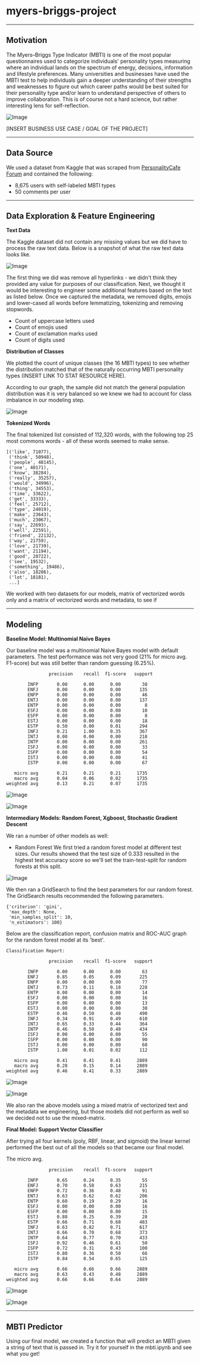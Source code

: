# myers-briggs-project
***
## Motivation

The Myers–Briggs Type Indicator (MBTI) is one of the most popular questionnaires used to categorize individuals' personality types measuring where an individual lands on the spectrum of energy, decisions, information and lifestyle preferences.  Many universities and businesses have used the MBTI test to help individuals gain a deeper understanding of their strengths and weaknesses to figure out which career paths would be best suited for their personality type and/or learn to understand perspective of others to improve collaboration. This is of course not a hard science, but rather interesting lens for self-reflection.   

![Image](mbti-5-facets.jpg)

[INSERT BUSINESS USE CASE / GOAL OF THE PROJECT]


***
## Data Source

We used a dataset from Kaggle that was scraped from [PersonalityCafe Forum](https://www.personalitycafe.com/forum/) and contained the following:

- 8,675 users with self-labeled MBTI types
- 50 comments per user


***
## Data Exploration & Feature Engineering

__Text Data__

The Kaggle dataset did not contain any missing values but we did have to process the raw text data. Below is a snapshot of what the raw text data looks like.

![Image](raw_text.png)

The first thing we did was remove all hyperlinks - we didn't think they provided any value for purposes of our classification. Next, we thought it would be interesting to engineer some additional features based on the text as listed below. Once we captured the metadata, we removed digits, emojis and lower-cased all words before lemmatizing, tokenizing and removing stopwords.

- Count of uppercase letters used
- Count of emojis used
- Count of exclamation marks used
- Count of digits used

__Distribution of Classes__

We plotted the count of unique classes (the 16 MBTI types) to see whether the distribution matched that of the naturally occurring MBTI personality types (INSERT LINK TO STAT RESOURCE HERE).

According to our graph, the sample did not match the general population distribution was it is very balanced so we knew we had to account for class imbalance in our modeling step.

![Image](mbti_type_count.png)

__Tokenized Words__

The final tokenized list consisted of 112,320 words, with the following top 25 most commons words - all of these words seemed to make sense.

```
[('like', 71077),
 ('think', 50948),
 ('people', 48145),
 ('one', 40171),
 ('know', 38284),
 ('really', 35257),
 ('would', 34996),
 ('thing', 34553),
 ('time', 33622),
 ('get', 33333),
 ('feel', 25712),
 ('type', 24019),
 ('make', 23643),
 ('much', 23067),
 ('say', 22693),
 ('well', 22591),
 ('friend', 22132),
 ('way', 21759),
 ('love', 21739),
 ('want', 21194),
 ('good', 20722),
 ('see', 19532),
 ('something', 19486),
 ('also', 18286),
 ('lot', 18181),
 ...]
```
We worked with two datasets for our models, matrix of vectorized words only and a matrix of vectorized words and metadata, to see if

 ***
## Modeling


__Baseline Model: Multinomial Naive Bayes__

Our baseline model was a multinomial Naive Bayes model with default parameters. The test performance was not very good (21% for micro avg. F1-score) but was still better than random guessing (6.25%).

```
                precision    recall  f1-score   support

        INFP       0.00      0.00      0.00        38
        ENFJ       0.00      0.00      0.00       135
        ENFP       0.00      0.00      0.00        46
        ENTJ       0.00      0.00      0.00       137
        ENTP       0.00      0.00      0.00         8
        ESFJ       0.00      0.00      0.00        10
        ESFP       0.00      0.00      0.00         8
        ESTJ       0.00      0.00      0.00        18
        ESTP       0.50      0.00      0.01       294
        INFJ       0.21      1.00      0.35       367
        INTJ       0.00      0.00      0.00       218
        INTP       0.00      0.00      0.00       261
        ISFJ       0.00      0.00      0.00        33
        ISFP       0.00      0.00      0.00        54
        ISTJ       0.00      0.00      0.00        41
        ISTP       0.00      0.00      0.00        67

   micro avg       0.21      0.21      0.21      1735
   macro avg       0.04      0.06      0.02      1735
weighted avg       0.13      0.21      0.07      1735
```


![Image](cf_baseline_norm.png)

![Image](roc_baseline_norm.png)




__Intermediary Models: Random Forest, Xgboost, Stochastic Gradient Descent__

We ran a number of other models as well:

- Random Forest
We first tried a random forest model at different test sizes. Our results showed that the test size of 0.333 resulted in the highest test accuracy score so we'll set the train-test-split for random forests at this split.

![Image](rf_testsize_results.png)

We then ran a GridSearch to find the best parameters for our random forest. The GridSearch results recommended the following parameters.

```
{'criterion': 'gini',
 'max_depth': None,
 'min_samples_split': 10,
 'n_estimators': 100}
```

Below are the classification report, confusion matrix and ROC-AUC graph for the random forest model at its 'best'.

```
Classification Report:

                precision    recall  f1-score   support

        INFP       0.00      0.00      0.00        63
        ENFJ       0.85      0.05      0.09       225
        ENFP       0.00      0.00      0.00        77
        ENTJ       0.73      0.11      0.18       228
        ENTP       0.00      0.00      0.00        14
        ESFJ       0.00      0.00      0.00        16
        ESFP       0.00      0.00      0.00        13
        ESTJ       0.00      0.00      0.00        30
        ESTP       0.46      0.50      0.48       490
        INFJ       0.34      0.91      0.49       610
        INTJ       0.65      0.33      0.44       364
        INTP       0.46      0.50      0.48       434
        ISFJ       0.00      0.00      0.00        55
        ISFP       0.00      0.00      0.00        90
        ISTJ       0.00      0.00      0.00        68
        ISTP       1.00      0.01      0.02       112

   micro avg       0.41      0.41      0.41      2889
   macro avg       0.28      0.15      0.14      2889
weighted avg       0.46      0.41      0.33      2889
```

![Image](cf_rf_norm_opt.png)


![Image](roc_rf_opt_norm.png)

We also ran the above models using a mixed matrix of vectorized text and the metadata we engineering, but those models did not perform as well so we decided not to use the mixed-matrix.


__Final Model: Support Vector Classifier__

After trying all four kernels (poly, RBF, linear, and sigmoid) the linear kernel performed the best out of all the models so that became our final model.

The micro avg.

```
                precision    recall  f1-score   support

        INFP       0.65      0.24      0.35        55
        ENFJ       0.70      0.58      0.63       215
        ENFP       0.72      0.36      0.48        91
        ENTJ       0.63      0.62      0.62       206
        ENTP       0.60      0.19      0.29        16
        ESFJ       0.00      0.00      0.00        16
        ESFP       0.00      0.00      0.00        15
        ESTJ       0.88      0.25      0.39        28
        ESTP       0.66      0.71      0.68       483
        INFJ       0.63      0.82      0.71       617
        INTJ       0.66      0.70      0.68       373
        INTP       0.64      0.77      0.70       433
        ISFJ       0.92      0.46      0.61        50
        ISFP       0.72      0.31      0.43       100
        ISTJ       0.80      0.36      0.50        66
        ISTP       0.84      0.54      0.65       125

   micro avg       0.66      0.66      0.66      2889
   macro avg       0.63      0.43      0.48      2889
weighted avg       0.66      0.66      0.64      2889
```


![Image](cf_svc_norm.png)

![Image](roc_svc_fin.png)
***
## MBTI Predictor

Using our final model, we created a function that will predict an MBTI given a string of text that is passed in. Try it for yourself in the mbti.ipynb and see what you get!
